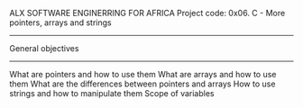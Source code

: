 ALX SOFTWARE ENGINERRING FOR AFRICA
Project code: 0x06. C - More pointers, arrays and strings

*************************************
General objectives
*************************************
What are pointers and how to use them
What are arrays and how to use them
What are the differences between pointers and arrays
How to use strings and how to manipulate them
Scope of variables

